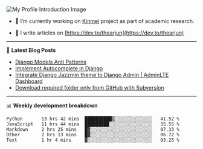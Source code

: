 ![My Profile Introduction Image](https://i.ibb.co/tLFZ15Q/gh.png)

- 🔭 I’m currently working on [Kinmel](https://github.com/thearjun/kinmel) project as part of academic research.

- 📝 I write articles on [https://dev.to/thearjun](https://dev.to/thearjun)

-------

📕 **Latest Blog Posts**
<!-- BLOG-POST-LIST:START -->
- [Django Models Anti Patterns](https://dev.to/thearjun/django-models-anti-patterns-1ma1)
- [Implement Autocomplete in Django](https://dev.to/thearjun/implement-autocomplete-in-django-3h20)
- [Integrate Django Jazzmin theme to Django Admin | AdminLTE Dashboard](https://dev.to/thearjun/integrate-django-jazzmin-theme-to-django-admin-adminlte-dashboard-5aao)
- [Download required folder only from GitHub with Subversion](https://dev.to/thearjun/download-required-folder-only-from-github-with-subversion-2gpc)
<!-- BLOG-POST-LIST:END -->

-------

📊 **Weekly development breakdown**
<!--START_SECTION:waka-->
```text
Python       13 hrs 42 mins  ██████████▒░░░░░░░░░░░░░░   41.52 % 
JavaScript   11 hrs 44 mins  █████████░░░░░░░░░░░░░░░░   35.55 % 
Markdown     2 hrs 25 mins   █▓░░░░░░░░░░░░░░░░░░░░░░░   07.33 % 
Other        2 hrs 13 mins   █▓░░░░░░░░░░░░░░░░░░░░░░░   06.72 % 
Text         1 hr 4 mins     ▓░░░░░░░░░░░░░░░░░░░░░░░░   03.25 % 
```
<!--END_SECTION:waka-->
<img src='https://profile-counter.glitch.me/thearjun/count.svg' width='0px'>
